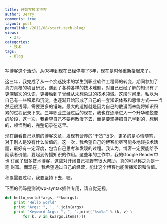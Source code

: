 ```yaml
---
title: 开始写技术博客
author: Jerry
comments: true
layout: post
permalink: /2011/08/start-tech-blog/
views:
  - 275
categories:
  - 技术
tags:
  - Blog
---
```


写博客这个活动，从08年到现在已经停滞了3年，现在是时候重新拾起来了。

这三年，我完成了从一个痴迷技术的学生到职业软件工程师的转变，期间参加了
真刀真枪的项目研发，遇到了各种各样的技术难题，对自己已经了解的知识有了
更深层次的认识，更接触到了曾经从未想象过的技术领域。这段时间里，私以为
自己有一些积累和沉淀，也逐渐开始形成了自己的一套知识体系和思维方式——当
然还很浅薄，需要更多的锤炼。最大的遗憾就是因为自己的散漫而未能将知识积
累的过程记录下来。三年职业生涯过后的现在，我也在逐渐进入一个升华和蜕变
的阶段，这一次，我希望自己不要再散漫下去，而是要坚持把自己学到的，想到
的，领悟到的，完整记录在这里。

现在翻看自己以前的博客文章，发现有营养的“干货”很少，更多的是心情随笔，
对于别人是没有什么价值的。这一次，我希望自己的博客能尽可能多地谈技术话
题，最好有一定深度，包含自己思考和发现的过程。我认为，博客一定要能给予
阅读者价值，要起到传播知识的作用。这些年的工作中，我的Google Reader中也
订阅了很多技术博客，这些对开阔自己视野有很大帮助，真的可以称之为是一笔
财富。而现在，我希望通过自己的经营，能让这个博客也能传播知识和价值。

积累需要过程，我要坚持下去，嗯。

下面的代码是测试wp-syntax插件专用，请自觉无视。

```python
def hello_world(*args, **kwargs):
	print "Hello world"
	print "Args: ", ', '.join(args)
	print "Keyword Args: ", ", ".join(["%s=%s" % (k, v) \
        for k, v in kwargs.items()])
```
